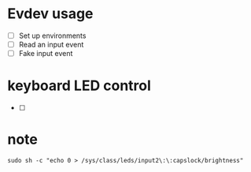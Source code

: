 # Evdev usage

- [ ] Set up environments
- [ ] Read an input event
- [ ] Fake input event

# keyboard LED control

- [ ]

# note

```
sudo sh -c "echo 0 > /sys/class/leds/input2\:\:capslock/brightness"
```